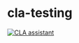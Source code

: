 # cla-testing



[![CLA assistant](https://cla-assistant.io/readme/badge/unoplatform/cla-testing)](https://cla-assistant.io/unoplatform/cla-testing)
